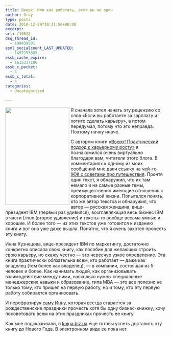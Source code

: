 ```yaml
---
title: Вверх! Или как работать, если вы не один
author: Gray
type: posts
date: 2010-12-29T10:31:50+00:00
excerpt:
url: /10632
dsq_thread_id:
  - 199439591
esml_socialcount_LAST_UPDATED:
  - 1497253803
essb_cache_expire:
  - 1615337106
essb_c_pocket:
  - 4
essb_c_total:
  - 4
categories:
  - Uncategorized

---
```








[<img src="https://i1.wp.com/forumimg.net/blog/1002156980.jpg?resize=200%2C305" width="200" height="305" name="1002156980.jpg" style="margin-right: 5px; float: left;" data-recalc-dims="1" />][1]

Я сначала хотел начать эту рецензию со слов &#171;Если вы работаете за зарплату и хотите сделать карьеру&#187;, а потом передумал, потому что это неправда. Поэтому начну иначе.

С автором книги [&#171;Вверх! Практический подход к карьерному росту&#187;][1] я познакомился очень виртуально благодаря вам, читатели этого блога. В комментариях к одному из моих сообщений мне дали ссылку на [чей-то ЖЖ с советами про путешествия][2]. Прочтя один текст, я обнаружил, что их там немало и на самые разные темы, преимущественно имеющие отношения к корпоративной жизни. Попытался понять, кто же автор текстов и обнаружил, что автор — русская женщина, вице-президент IBM (первый раз удивился), возглавляющая весь бизнес IBM в части Linux (второе удивление) и тексты-то вообще весьма умные и хорошие. И более того — из этих текстов уже готовится к изданию книга и вот она уже даже вышла. Понятно, что я очень захотел прочесть эту книгу.

Инна Кузнецова, вице-президент IBM по маркетингу, достаточно конкретно описала свою книгу, как пособие для желающих строить свою карьеру, но скажу честно — это чересчур узкое определение. Эта книга практически обязательна всем, кто работает — даже как владелец (тем более как владелец), — в компании, состоящая из 5 человек и более. Как нанимать людей, как организовывать взаимодействие между ними, насколько нужны специальные менеджерские навыки и образование, типа MBA — это все полезно не только тому, кто пришел на первую работу, но и тому, кто эту первую работу собирается организовать.

И перефразируя [саму Инну][3], которая всегда старается за рождественские праздники прочесть хотя бы одну бизнес-книжку, хочу посоветовать всем на этих праздниках прочесть ее книгу.

Как мне подсказывали, в [kniga.biz.ua][4] еще готовы успеть доставить эту книгу до Нового Года. В электронном виде ее пока нет.

 [1]: http://www.ozon.ru/context/detail/id/5622899/?partner=searchengines
 [2]: http://karial.livejournal.com/
 [3]: http://karial.livejournal.com/219178.html
 [4]: http://kniga.biz.ua/book/management/88/1717/